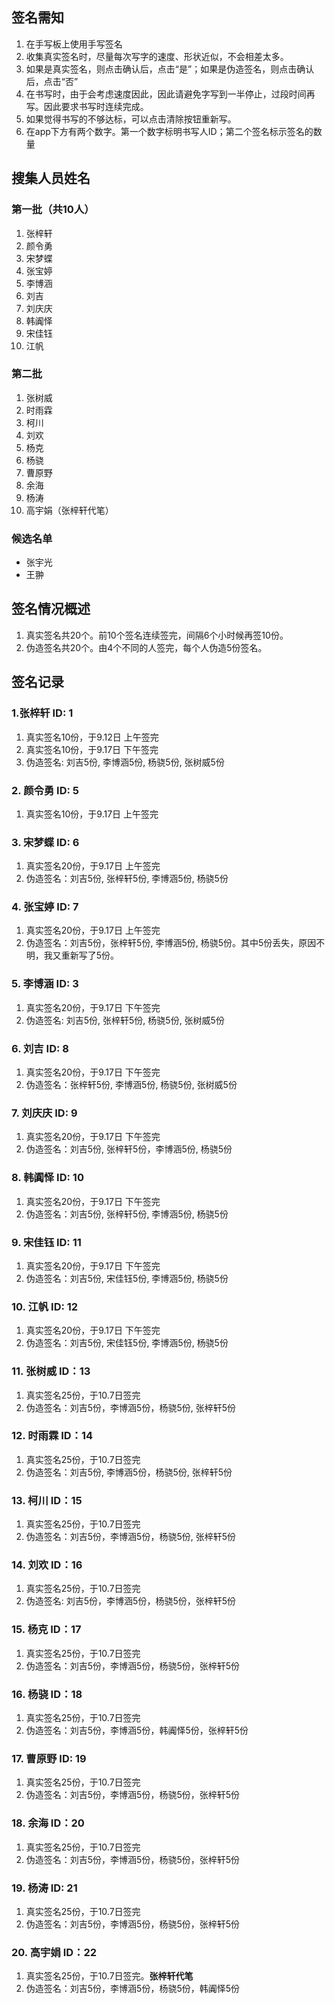 ## 签名需知
1. 在手写板上使用手写签名
2. 收集真实签名时，尽量每次写字的速度、形状近似，不会相差太多。
3. 如果是真实签名，则点击确认后，点击“是”；如果是伪造签名，则点击确认后，点击“否”
4. 在书写时，由于会考虑速度因此，因此请避免字写到一半停止，过段时间再写。因此要求书写时连续完成。
5. 如果觉得书写的不够达标，可以点击清除按钮重新写。
6. 在app下方有两个数字。第一个数字标明书写人ID；第二个签名标示签名的数量

## 搜集人员姓名
### 第一批（共10人）
1. 张梓轩
2. 颜令勇
3. 宋梦蝶
4. 张宝婷
5. 李博涵
6. 刘吉
7. 刘庆庆
8. 韩阗怿
9. 宋佳钰
10. 江帆

### 第二批
1. 张树威
2. 时雨霖
3. 柯川
4. 刘欢
5. 杨克
6. 杨骁
7. 曹原野
8. 余海
9. 杨涛
10. 高宇娟（张梓轩代笔）

### 候选名单
* 张宇光
* 王翀

## 签名情况概述
1. 真实签名共20个。前10个签名连续签完，间隔6个小时候再签10份。
2. 伪造签名共20个。由4个不同的人签完，每个人伪造5份签名。

## 签名记录
### 1.张梓轩 ID: 1
1. 真实签名10份，于9.12日 上午签完
2. 真实签名10份，于9.17日 下午签完
3. 伪造签名: 刘吉5份, 李博涵5份, 杨骁5份, 张树威5份

### 2. 颜令勇 ID: 5
1. 真实签名10份，于9.17日 上午签完

### 3. 宋梦蝶 ID: 6
1. 真实签名20份，于9.17日 上午签完
3. 伪造签名：刘吉5份, 张梓轩5份, 李博涵5份, 杨骁5份

### 4. 张宝婷 ID: 7
1. 真实签名20份，于9.17日 上午签完
3. 伪造签名：刘吉5份，张梓轩5份, 李博涵5份, 杨骁5份。其中5份丢失，原因不明，我又重新写了5份。

### 5. 李博涵 ID: 3
1. 真实签名20份，于9.17日 下午签完
2. 伪造签名: 刘吉5份, 张梓轩5份, 杨骁5份, 张树威5份

### 6. 刘吉 ID: 8
1. 真实签名20份，于9.17日 下午签完
2. 伪造签名：张梓轩5份, 李博涵5份, 杨骁5份, 张树威5份

### 7. 刘庆庆 ID: 9
1. 真实签名20份，于9.17日 下午签完
2. 伪造签名：刘吉5份, 张梓轩5份，李博涵5份, 杨骁5份

### 8. 韩阗怿 ID: 10
1. 真实签名20份，于9.17日 下午签完
2. 伪造签名：刘吉5份, 张梓轩5份, 李博涵5份, 杨骁5份

### 9. 宋佳钰 ID: 11
1. 真实签名20份，于9.17日 下午签完
2. 伪造签名：刘吉5份, 宋佳钰5份, 李博涵5份, 杨骁5份

### 10. 江帆 ID: 12
1. 真实签名20份，于9.17日 下午签完
2. 伪造签名：刘吉5份, 宋佳钰5份, 李博涵5份, 杨骁5份

### 11. 张树威 ID：13
1. 真实签名25份，于10.7日签完
2. 伪造签名：刘吉5份，李博涵5份，杨骁5份, 张梓轩5份

### 12. 时雨霖 ID：14
1. 真实签名25份，于10.7日签完
2. 伪造签名：刘吉5份, 李博涵5份，杨骁5份, 张梓轩5份

### 13. 柯川 ID：15
1. 真实签名25份，于10.7日签完 
2. 伪造签名：刘吉5份，李博涵5份，杨骁5份, 张梓轩5份

### 14. 刘欢 ID：16
1. 真实签名25份，于10.7日签完
2. 伪造签名: 刘吉5份，李博涵5份，杨骁5份，张梓轩5份

### 15. 杨克 ID：17
1. 真实签名25份，于10.7日签完
2. 伪造签名：刘吉5份，李博涵5份，杨骁5份，张梓轩5份

### 16. 杨骁 ID：18
1. 真实签名25份，于10.7日签完
2. 伪造签名：刘吉5份，李博涵5份，韩阗怿5份，张梓轩5份

### 17. 曹原野 ID: 19
1. 真实签名25份，于10.7日签完
2. 伪造签名：刘吉5份，李博涵5份，杨骁5份，张梓轩5份

### 18. 余海 ID：20
1. 真实签名25份，于10.7日签完
2. 伪造签名：刘吉5份，李博涵5份，杨骁5份，张梓轩5份

### 19. 杨涛 ID: 21
1. 真实签名25份，于10.7日签完
2. 伪造签名：刘吉5份，李博涵5份，杨骁5份，张梓轩5份

### 20. 高宇娟 ID：22
1. 真实签名25份，于10.7日签完。**张梓轩代笔**
2. 伪造签名：刘吉5份，李博涵5份，杨骁5份，韩阗怿5份

